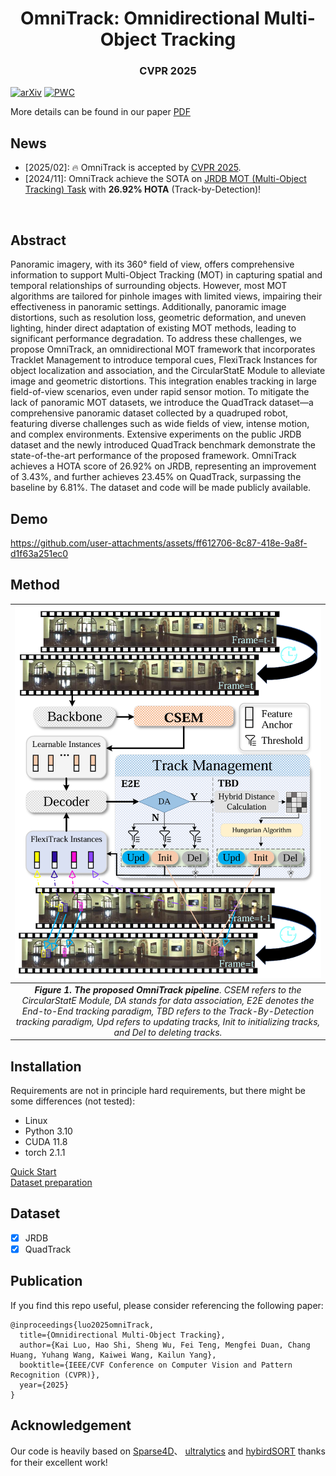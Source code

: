 <!-- # OmniTrack
The official implementation of OmniTrack: Omnidirectional Multi-Object Tracking (CVPR 2025) -->

<p align="center">
<h1 align="center"><strong>OmniTrack: Omnidirectional Multi-Object Tracking</strong></h1>
<h3 align="center">CVPR 2025</h3>

[![arXiv](https://img.shields.io/badge/arXiv-2503.04565-<COLOR>.svg)](https://arxiv.org/abs/2503.04565) [![PWC](https://img.shields.io/endpoint.svg?url=https://paperswithcode.com/badge/omnitracker-unifying-object-tracking-by/multi-object-tracking-on-jrdb)](https://paperswithcode.com/sota/multi-object-tracking-on-jrdb?p=omnitracker-unifying-object-tracking-by)

More details can be found in our paper [PDF](https://arxiv.org/pdf/2503.04565)

## News
- [2025/02]: 🔥 OmniTrack is accepted by [CVPR 2025](https://cvpr2025.thecvf.com/).
- [2024/11]: OmniTrack achieve the SOTA on [JRDB MOT (Multi-Object Tracking) Task](http://www.semantic-kitti.org/tasks.html#ssc) with **26.92% HOTA** (Track-by-Detection)!
</br>

## Abstract
Panoramic imagery, with its 360° field of view, offers comprehensive information to support Multi-Object Tracking (MOT) in capturing spatial and temporal relationships of surrounding objects. However, most MOT algorithms are tailored for pinhole images with limited views, impairing their effectiveness in panoramic settings. Additionally, panoramic image distortions, such as resolution loss, geometric deformation, and uneven lighting, hinder direct adaptation of existing MOT methods, leading to significant performance degradation. To address these challenges, we propose OmniTrack, an omnidirectional MOT framework that incorporates Tracklet Management to introduce temporal cues, FlexiTrack Instances for object localization and association, and the CircularStatE Module to alleviate image and geometric distortions. This integration enables tracking in large field-of-view scenarios, even under rapid sensor motion. To mitigate the lack of panoramic MOT datasets, we introduce the QuadTrack dataset—a comprehensive panoramic dataset collected by a quadruped robot, featuring diverse challenges such as wide fields of view, intense motion, and complex environments. Extensive experiments on the public JRDB dataset and the newly introduced QuadTrack benchmark demonstrate the state-of-the-art performance of the proposed framework. OmniTrack achieves a HOTA score of 26.92\% on JRDB, representing an improvement of 3.43\%, and further achieves 23.45\% on QuadTrack, surpassing the baseline by 6.81\%. 
The dataset and code will be made publicly available.

## Demo

https://github.com/user-attachments/assets/ff612706-8c87-418e-9a8f-d1f63a251ec0

## Method

| ![space-1.jpg](teaser/arch.png) | 
|:--:| 
| ***Figure 1. The proposed OmniTrack pipeline**. CSEM refers to the CircularStatE Module, DA stands for data association, E2E denotes the End-to-End tracking paradigm, TBD refers to the Track-By-Detection tracking paradigm, Upd refers to updating tracks, Init to initializing tracks, and Del to deleting tracks.* |

## Installation
Requirements are not in principle hard requirements, but there might be some differences (not tested):
- Linux
- Python 3.10
- CUDA 11.8
- torch 2.1.1

[Quick Start](docs/quick_start.md) \
[Dataset preparation](docs/dataset_preparation.md)

## Dataset

- [x] JRDB
- [x] QuadTrack

## Publication
If you find this repo useful, please consider referencing the following paper:
```
@inproceedings{luo2025omniTrack,
  title={Omnidirectional Multi-Object Tracking},
  author={Kai Luo, Hao Shi, Sheng Wu, Fei Teng, Mengfei Duan, Chang Huang, Yuhang Wang, Kaiwei Wang, Kailun Yang},
  booktitle={IEEE/CVF Conference on Computer Vision and Pattern Recognition (CVPR)},
  year={2025}
}
```

## Acknowledgement

Our code is heavily based on [Sparse4D](https://github.com/HorizonRobotics/Sparse4D)、 [ultralytics]() and [hybirdSORT]() thanks for their excellent work!
